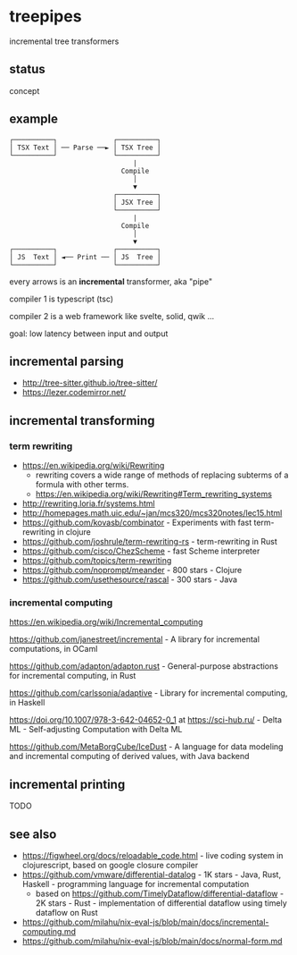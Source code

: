 # treepipes

incremental tree transformers

## status

concept

## example

```
┌──────────┐              ┌──────────┐
│ TSX Text │ ── Parse ──► │ TSX Tree │
└──────────┘              └──────────┘
                               |
                            Compile
                               │
                               ▼
                          ┌──────────┐
                          │ JSX Tree │
                          └──────────┘
                               |
                            Compile
                               │
                               ▼
┌──────────┐              ┌──────────┐
│ JS  Text │ ◄── Print ── │ JS  Tree │
└──────────┘              └──────────┘
```

every arrows is an **incremental** transformer, aka "pipe"

compiler 1 is typescript (tsc)

compiler 2 is a web framework like svelte, solid, qwik ...

goal: low latency between input and output

## incremental parsing

- http://tree-sitter.github.io/tree-sitter/
- https://lezer.codemirror.net/

## incremental transforming

### term rewriting

- https://en.wikipedia.org/wiki/Rewriting
  - rewriting covers a wide range of methods of replacing subterms of a formula with other terms.
  - https://en.wikipedia.org/wiki/Rewriting#Term_rewriting_systems
- http://rewriting.loria.fr/systems.html
- http://homepages.math.uic.edu/~jan/mcs320/mcs320notes/lec15.html
- https://github.com/kovasb/combinator - Experiments with fast term-rewriting in clojure
- https://github.com/joshrule/term-rewriting-rs - term-rewriting in Rust
- https://github.com/cisco/ChezScheme - fast Scheme interpreter
- https://github.com/topics/term-rewriting
- https://github.com/noprompt/meander - 800 stars - Clojure
- https://github.com/usethesource/rascal - 300 stars - Java

### incremental computing

https://en.wikipedia.org/wiki/Incremental_computing

https://github.com/janestreet/incremental - A library for incremental computations, in OCaml

https://github.com/adapton/adapton.rust - General-purpose abstractions for incremental computing, in Rust

https://github.com/carlssonia/adaptive - Library for incremental computing, in Haskell

https://doi.org/10.1007/978-3-642-04652-0_1 at https://sci-hub.ru/ - Delta ML - Self-adjusting Computation with Delta ML

https://github.com/MetaBorgCube/IceDust - A language for data modeling and incremental computing of derived values, with Java backend

## incremental printing

TODO

## see also

- https://figwheel.org/docs/reloadable_code.html - live coding system in clojurescript, based on google closure compiler
- https://github.com/vmware/differential-datalog - 1K stars - Java, Rust, Haskell - programming language for incremental computation
  - based on https://github.com/TimelyDataflow/differential-dataflow - 2K stars - Rust - implementation of differential dataflow using timely dataflow on Rust
- https://github.com/milahu/nix-eval-js/blob/main/docs/incremental-computing.md
- https://github.com/milahu/nix-eval-js/blob/main/docs/normal-form.md
